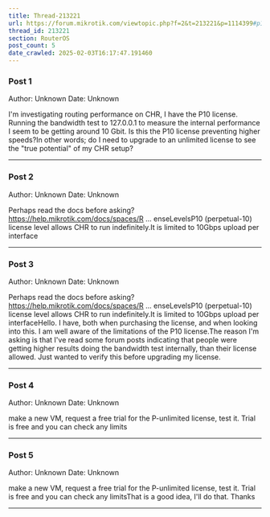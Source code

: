```yaml
---
title: Thread-213221
url: https://forum.mikrotik.com/viewtopic.php?f=2&t=213221&p=1114399#p1114399
thread_id: 213221
section: RouterOS
post_count: 5
date_crawled: 2025-02-03T16:17:47.191460
---
```


### Post 1
Author: Unknown
Date: Unknown

I'm investigating routing performance on CHR, I have the P10 license. Running the bandwidth test to 127.0.0.1 to measure the internal performance I seem to be getting around 10 Gbit. Is this the P10 license preventing higher speeds?In other words; do I need to upgrade to an unlimited license to see the "true potential" of my CHR setup?

---
### Post 2
Author: Unknown
Date: Unknown

Perhaps read the docs before asking?https://help.mikrotik.com/docs/spaces/R ... enseLevelsP10 (perpetual-10) license level allows CHR to run indefinitely.It is limited to 10Gbps upload per interface

---
### Post 3
Author: Unknown
Date: Unknown

Perhaps read the docs before asking?https://help.mikrotik.com/docs/spaces/R ... enseLevelsP10 (perpetual-10) license level allows CHR to run indefinitely.It is limited to 10Gbps upload per interfaceHello. I have, both when purchasing the license, and when looking into this. I am well aware of the limitations of the P10 license.The reason I'm asking is that I've read some forum posts indicating that people were getting higher results doing the bandwidth test internally, than their license allowed. Just wanted to verify this before upgrading my license.

---
### Post 4
Author: Unknown
Date: Unknown

make a new VM, request a free trial for the P-unlimited license, test it. Trial is free and you can check any limits

---
### Post 5
Author: Unknown
Date: Unknown

make a new VM, request a free trial for the P-unlimited license, test it. Trial is free and you can check any limitsThat is a good idea, I'll do that. Thanks

---
